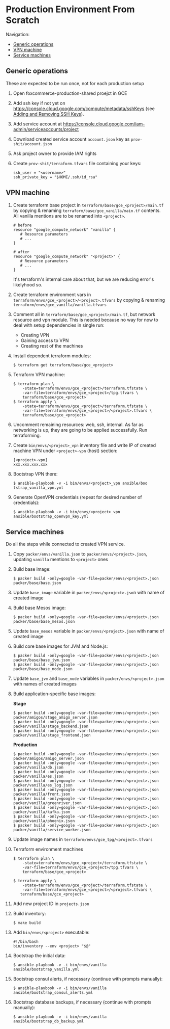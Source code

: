 # Production Environment From Scratch

Navigation:
* [Generic operations](#generic-operations)
* [VPN machine](#vpn-machine)
* [Service machines](#service-machines)


## Generic operations

These are expected to be run once, not for each production setup

1. Open foxcommerce-production-shared proejct in GCE
2. Add ssh key if not yet on https://console.cloud.google.com/compute/metadata/sshKeys (see [Adding and Removing SSH Keys](https://cloud.google.com/compute/docs/instances/adding-removing-ssh-keys)).
3. Add service account at https://console.cloud.google.com/iam-admin/serviceaccounts/project
4. Download created service account `account.json` key as `prov-shit/account.json`
4. Ask project owner to provide IAM rights
5. Create `prov-shit/terraform.tfvars` file containing your keys:

	```
	ssh_user = "<username>"
	ssh_private_key = "$HOME/.ssh/id_rsa"
	```

## VPN machine

1. Create terraform base project in `terraform/base/gce_<project>/main.tf` by copying & renaming `terraform/base/gce_vanilla/main.tf` contents. All vanilla mentions are to be renamed into `<project>`.
    
    ```
    # before
    resource "google_compute_network" "vanilla" {
       # Resource parameters
       # ...
    }
    
    # after
    resource "google_compute_network" "<project>" {
       # Resource parameters
       # ...
    }
    ```
    
    It's terraform's internal care about that, but we are reducing error's likelyhood so.

2. Create terraform environment vars in `terraform/envs/gce_<project>/<project>.tfvars` by copying & renaming `terraform/envs/gce_vanilla/vanilla.tfvars`

3. Comment all in `terraform/base/gce_<project>/main.tf`, but network resource and vpn module. This is needed because no way for now to deal with setup dependencies in single run:

    * Creating VPN
    * Gaining access to VPN
    * Creating rest of the machines

4. Install dependent terraform modules:
    
    ```
    $ terraform get terraform/base/gce_<project>
    ```

5. Terraform VPN machine:
    
    ```
    $ terraform plan \
        -state=terraform/envs/gce_<project>/terraform.tfstate \
        -var-file=terraform/envs/gce_<project>/tpg.tfvars \
        terraform/base/gce_<project>
    $ terraform apply \
        -state=terraform/envs/gce_<project>/terraform.tfstate \
        -var-file=terraform/envs/gce_<project>/<project>.tfvars \
        terraform/base/gce_<project>
   ```

6. Uncomment remaining resources: web, ssh, internal. As far as networking is up, they are going to be applied successfully. Run terraforming.

7. Create `bin/envs/<project>_vpn` inventory file and write IP of created machine VPN under `<project>-vpn` (host) section:
    
    ```
    [<project>-vpn]
    xxx.xxx.xxx.xxx
    ```

8. Bootstrap VPN there:
    
    ```
    $ ansible-playbook -v -i bin/envs/<project>_vpn ansible/boo tstrap_vanilla_vpn.yml
    ```

9. Generate OpenVPN credentials (repeat for desired number of credentials):
    
    ```
    $ ansible-playbook -v -i bin/envs/<project>_vpn ansible/bootstrap_openvpn_key.yml
    ```

## Service machines

Do all the steps while connected to created VPN service.

1. Copy `packer/envs/vanilla.json` to `packer/envs/<project>.json`, updating `vanilla` mentions to `<project>` ones

2. Build base image:
    
    ```
    $ packer build -only=google -var-file=packer/envs/<project>.json packer/base/base.json
    ```

3. Update `base_image` variable in `packer/envs/<project>.jso`n with name of created image

4. Build base Mesos image:
    
    ```
    $ packer build -only=google -var-file=packer/envs/<project>.json packer/base/base_mesos.json
    ```

5. Update `base_mesos` variable in `packer/envs/<project>.json` with name of created image

6. Build core base images for JVM and Node.js:
    
    ```
    $ packer build -only=google -var-file=packer/envs/<project>.json packer/base/base_jvm.json
    $ packer build -only=google -var-file=packer/envs/<project>.json packer/base/base_node.json
    ```

7. Update `base_jvm` and `base_node` variables in `packer/envs/<project>.json` with names of created images

8. Build application-specific base images:

    **Stage**
    ```
    $ packer build -only=google -var-file=packer/envs/<project>.json packer/amigos/stage_amigo_server.json
    $ packer build -only=google -var-file=packer/envs/<project>.json packer/vanilla/stage_backend.json
    $ packer build -only=google -var-file=packer/envs/<project>.json packer/vanilla/stage_frontend.json
    ```

    **Production**
    ```
    $ packer build -only=google -var-file=packer/envs/<project>.json packer/amigos/amigo_server.json
    $ packer build -only=google -var-file=packer/envs/<project>.json packer/vanilla/db.json
    $ packer build -only=google -var-file=packer/envs/<project>.json packer/vanilla/es.json
    $ packer build -only=google -var-file=packer/envs/<project>.json packer/vanilla/es_log.json
    $ packer build -only=google -var-file=packer/envs/<project>.json packer/vanilla/front.json
    $ packer build -only=google -var-file=packer/envs/<project>.json packer/vanilla/greenriver.json
    $ packer build -only=google -var-file=packer/envs/<project>.json packer/vanilla/kafka.json
    $ packer build -only=google -var-file=packer/envs/<project>.json packer/vanilla/phoenix.json
    $ packer build -only=google -var-file=packer/envs/<project>.json packer/vanilla/service_worker.json
    ```

9. Update image names in `terraform/envs/gce_tpg/<project>.tfvars`

10. Terraform environment machines
    
    ```
    $ terraform plan \
        -state=terraform/envs/gce_<project>/terraform.tfstate \
        -var-file=terraform/envs/gce_<project>/tpg.tfvars \
        terraform/base/gce_<project>
        
    $ terraform apply \
        -state=terraform/envs/gce_<project>/terraform.tfstate \
        -var-file=terraform/envs/gce_<project>/<project>.tfvars \
       terraform/base/gce_<project>
    ```

11. Add new project ID in `projects.json`
12. Build inventory:
    
    ```
    $ make build
    ```

13. Add `bin/envs/<project>` executable:
    
    ```
    #!/bin/bash
    bin/inventory --env <project> "$@"
    ```

14. Bootstrap the initial data:
    
    ```
    $ ansible-playbook -v -i bin/envs/vanilla ansible/bootstrap_vanilla.yml
    ```

15. Bootstrap consul alerts, if necessary (continue with prompts manually):

    ```
    $ ansible-playbook -v -i bin/envs/vanilla ansible/bootstrap_consul_alerts.yml
    ```

16. Bootstrap database backups, if necessary (continue with prompts manually):

    ```
    $ ansible-playbook -v -i bin/envs/vanilla ansible/bootstrap_db_backup.yml
    ```
